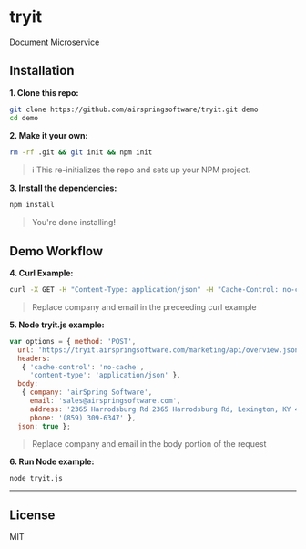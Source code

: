 # tryit
Document Microservice

## Installation

**1. Clone this repo:**

```sh
git clone https://github.com/airspringsoftware/tryit.git demo
cd demo
```
**2. Make it your own:**

```sh
rm -rf .git && git init && npm init
```

> :information_source: This re-initializes the repo and sets up your NPM project.


**3. Install the dependencies:**

```sh
npm install
```

> You're done installing! 

## Demo Workflow


**4. Curl Example:**

```sh
curl -X GET -H "Content-Type: application/json" -H "Cache-Control: no-cache" "https://tryit.airspringsoftware.com:6001/marketing/api/overview.json?company=test&email=test@test.com&address=test%20company%20address&phone=555-555-5555"
```
> Replace company and email in the preceeding curl example

**5. Node tryit.js example:**

```js
var options = { method: 'POST',
  url: 'https://tryit.airspringsoftware.com/marketing/api/overview.json',
  headers: 
   { 'cache-control': 'no-cache',
     'content-type': 'application/json' },
  body: 
   { company: 'airSpring Software',
     email: 'sales@airspringsoftware.com',
     address: '2365 Harrodsburg Rd 2365 Harrodsburg Rd, Lexington, KY 40504',
     phone: '(859) 309-6347' },
  json: true };
```
> Replace company and email in the body portion of the request

**6. Run Node example:**
```sh
node tryit.js
```

---


## License

MIT

